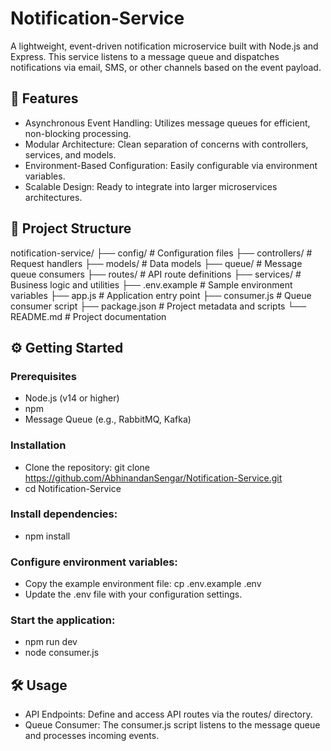 # Notification-Service

A lightweight, event-driven notification microservice built with Node.js and Express. This service listens to a message queue and dispatches notifications via email, SMS, or other channels based on the event payload.

## 🚀 Features
- Asynchronous Event Handling: Utilizes message queues for efficient, non-blocking processing.
- Modular Architecture: Clean separation of concerns with controllers, services, and models.
- Environment-Based Configuration: Easily configurable via environment variables.
- Scalable Design: Ready to integrate into larger microservices architectures.

## 🧱 Project Structure
notification-service/
├── config/             # Configuration files
├── controllers/        # Request handlers
├── models/             # Data models
├── queue/              # Message queue consumers
├── routes/             # API route definitions
├── services/           # Business logic and utilities
├── .env.example        # Sample environment variables
├── app.js              # Application entry point
├── consumer.js         # Queue consumer script
├── package.json        # Project metadata and scripts
└── README.md           # Project documentation

## ⚙️ Getting Started

### Prerequisites
- Node.js (v14 or higher)
- npm
- Message Queue (e.g., RabbitMQ, Kafka)

### Installation
- Clone the repository: git clone https://github.com/AbhinandanSengar/Notification-Service.git
- cd Notification-Service

### Install dependencies:
- npm install

### Configure environment variables:

- Copy the example environment file:
    cp .env.example .env
- Update the .env file with your configuration settings.

### Start the application:
- npm run dev
- node consumer.js

## 🛠️ Usage

- API Endpoints: Define and access API routes via the routes/ directory.
- Queue Consumer: The consumer.js script listens to the message queue and processes incoming events.
